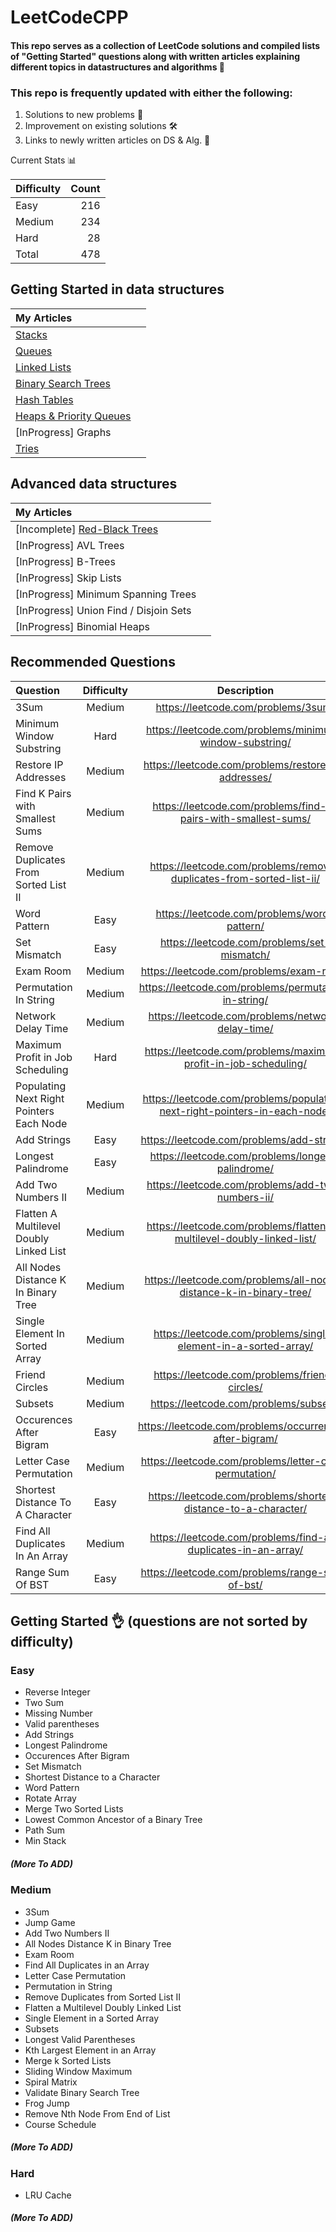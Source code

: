 # LeetCodeCPP

#### This repo serves as a collection of LeetCode solutions and compiled lists of "Getting Started" questions along with written articles explaining different topics in datastructures and algorithms :rocket:

### This repo is frequently updated with either the following:

1. Solutions to new problems :file_folder:
2. Improvement on existing solutions :hammer_and_wrench:
3. Links to newly written articles on DS & Alg. :pencil:

Current Stats :bar_chart:

| Difficulty | Count |
| :--------- | ----: |
| Easy       |   216 |
| Medium     |   234 |
| Hard       |    28 |
| Total      |   478 |

## Getting Started in data structures

| My Articles                                                                                                          |     |
| :------------------------------------------------------------------------------------------------------------------- | --: |
| [Stacks](https://shehabmmohamed.github.io/computer-science/2019/01/20/Stacks-&-Queues.html)                          |     |
| [Queues](https://shehabmmohamed.github.io/computer-science/2019/01/20/Stacks-&-Queues.html)                          |     |
| [Linked Lists](https://shehabmmohamed.github.io/computer-science/2019/03/12/Linked-Lists.html)                       |     |
| [Binary Search Trees](https://shehabmmohamed.github.io/computer-science/2018/10/19/Binary-Search-Trees.html)         |     |
| [Hash Tables](https://shehabmmohamed.github.io/computer-science/2019/01/22/HashTables.html)                          |     |
| [Heaps & Priority Queues](https://shehabmmohamed.github.io/computer-science/2019/04/25/Heaps-&-Priority-Queues.html) |     |
| [InProgress] Graphs                                                                                                  |     |
| [Tries](https://shehabmmohamed.github.io/computer-science/2019/07/05/Tries.html)                                     |     |

## Advanced data structures

| My Articles                                                                                                       |     |
| :---------------------------------------------------------------------------------------------------------------- | --: |
| [Incomplete] [Red-Black Trees](https://shehabmmohamed.github.io/computer-science/2019/01/24/Red-Black-Trees.html) |
| [InProgress] AVL Trees                                                                                            |
| [InProgress] B-Trees                                                                                              |
| [InProgress] Skip Lists                                                                                           |
| [InProgress] Minimum Spanning Trees                                                                               |
| [InProgress] Union Find / Disjoin Sets                                                                            |
| [InProgress] Binomial Heaps                                                                                       |

## Recommended Questions

| Question                                 | Difficulty |                                Description                                 |
| :--------------------------------------- | :--------: | :------------------------------------------------------------------------: |
| 3Sum                                     |   Medium   |                    https://leetcode.com/problems/3sum/                     |
| Minimum Window Substring                 |    Hard    |          https://leetcode.com/problems/minimum-window-substring/           |
| Restore IP Addresses                     |   Medium   |            https://leetcode.com/problems/restore-ip-addresses/             |
| Find K Pairs with Smallest Sums          |   Medium   |       https://leetcode.com/problems/find-k-pairs-with-smallest-sums/       |
| Remove Duplicates From Sorted List II    |   Medium   |    https://leetcode.com/problems/remove-duplicates-from-sorted-list-ii/    |
| Word Pattern                             |    Easy    |                https://leetcode.com/problems/word-pattern/                 |
| Set Mismatch                             |    Easy    |                https://leetcode.com/problems/set-mismatch/                 |
| Exam Room                                |   Medium   |                  https://leetcode.com/problems/exam-room/                  |
| Permutation In String                    |   Medium   |            https://leetcode.com/problems/permutation-in-string/            |
| Network Delay Time                       |   Medium   |             https://leetcode.com/problems/network-delay-time/              |
| Maximum Profit in Job Scheduling         |    Hard    |      https://leetcode.com/problems/maximum-profit-in-job-scheduling/       |
| Populating Next Right Pointers Each Node |   Medium   | https://leetcode.com/problems/populating-next-right-pointers-in-each-node/ |
| Add Strings                              |    Easy    |                 https://leetcode.com/problems/add-strings/                 |
| Longest Palindrome                       |    Easy    |             https://leetcode.com/problems/longest-palindrome/              |
| Add Two Numbers II                       |   Medium   |             https://leetcode.com/problems/add-two-numbers-ii/              |
| Flatten A Multilevel Doubly Linked List  |   Medium   |   https://leetcode.com/problems/flatten-a-multilevel-doubly-linked-list/   |
| All Nodes Distance K In Binary Tree      |   Medium   |     https://leetcode.com/problems/all-nodes-distance-k-in-binary-tree/     |
| Single Element In Sorted Array           |   Medium   |      https://leetcode.com/problems/single-element-in-a-sorted-array/       |
| Friend Circles                           |   Medium   |               https://leetcode.com/problems/friend-circles/                |
| Subsets                                  |   Medium   |                   https://leetcode.com/problems/subsets/                   |
| Occurences After Bigram                  |    Easy    |          https://leetcode.com/problems/occurrences-after-bigram/           |
| Letter Case Permutation                  |   Medium   |           https://leetcode.com/problems/letter-case-permutation/           |
| Shortest Distance To A Character         |    Easy    |      https://leetcode.com/problems/shortest-distance-to-a-character/       |
| Find All Duplicates In An Array          |   Medium   |       https://leetcode.com/problems/find-all-duplicates-in-an-array/       |
| Range Sum Of BST                         |    Easy    |              https://leetcode.com/problems/range-sum-of-bst/               |

## Getting Started :ok_hand: (questions are not sorted by difficulty)

### Easy

- Reverse Integer
- Two Sum
- Missing Number
- Valid parentheses
- Add Strings
- Longest Palindrome
- Occurences After Bigram
- Set Mismatch
- Shortest Distance to a Character
- Word Pattern
- Rotate Array
- Merge Two Sorted Lists
- Lowest Common Ancestor of a Binary Tree
- Path Sum
- Min Stack

##### (More To ADD)

### Medium

- 3Sum
- Jump Game
- Add Two Numbers II
- All Nodes Distance K in Binary Tree
- Exam Room
- Find All Duplicates in an Array
- Letter Case Permutation
- Permutation in String
- Remove Duplicates from Sorted List II
- Flatten a Multilevel Doubly Linked List
- Single Element in a Sorted Array
- Subsets
- Longest Valid Parentheses
- Kth Largest Element in an Array
- Merge k Sorted Lists
- Sliding Window Maximum
- Spiral Matrix
- Validate Binary Search Tree
- Frog Jump
- Remove Nth Node From End of List
- Course Schedule

##### (More To ADD)

### Hard

- LRU Cache

##### (More To ADD)
